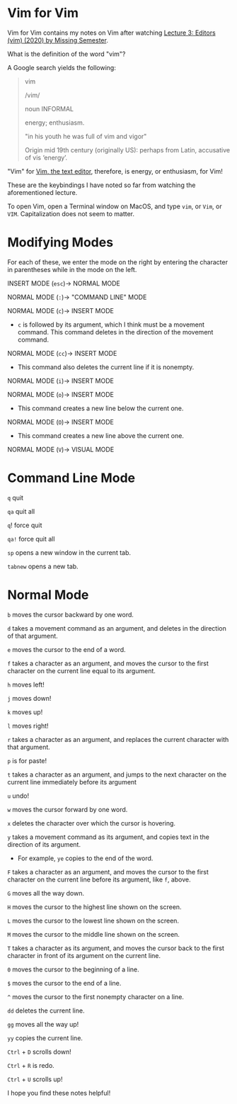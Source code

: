 # Vim for Vim
Vim for Vim contains my notes on Vim after watching [Lecture 3: Editors (vim) (2020) by Missing Semester](https://www.youtube.com/watch?v=a6Q8Na575qc).

What is the definition of the word "vim"?

A Google search yields the following:

> vim
>
> /vim/
>
> noun INFORMAL
>
> energy; enthusiasm.
>
> "in his youth he was full of vim and vigor"
>
> Origin
> mid 19th century (originally US): perhaps from Latin, accusative of vis ‘energy’.

"Vim" for [Vim, the text editor](https://en.wikipedia.org/wiki/Vim_(text_editor)), therefore, is energy, or enthusiasm, for Vim!

These are the keybindings I have noted so far from watching the aforementioned lecture.

To open Vim, open a Terminal window on MacOS, and type `vim`, or `Vim`, or `VIM`. Capitalization does not seem to matter.

# Modifying Modes
For each of these, we enter the mode on the right by entering the character in parentheses while in the mode on the left.

INSERT MODE (`esc`)-> NORMAL MODE

NORMAL MODE (`:`)-> "COMMAND LINE" MODE

NORMAL MODE (`c`)-> INSERT MODE
- `c` is followed by its argument, which I think must be a movement command. This command deletes in the direction of the movement command.

NORMAL MODE (`cc`)-> INSERT MODE
- This command also deletes the current line if it is nonempty.

NORMAL MODE (`i`)-> INSERT MODE

NORMAL MODE (`o`)-> INSERT MODE
- This command creates a new line below the current one.

NORMAL MODE (`O`)-> INSERT MODE
- This command creates a new line above the current one.

NORMAL MODE (`V`)-> VISUAL MODE

# Command Line Mode
`q` quit

`qa` quit all

`q`! force quit

`qa!` force quit all

`sp` opens a new window in the current tab.

`tabnew` opens a new tab.

# Normal Mode
`b` moves the cursor backward by one word.

`d` takes a movement command as an argument, and deletes in the direction of that argument.

`e` moves the cursor to the end of a word.

`f` takes a character as an argument, and moves the cursor to the first character on the current line equal to its argument.

`h` moves left!

`j` moves down!

`k` moves up!

`l` moves right!

`r` takes a character as an argument, and replaces the current character with that argument.

`p` is for paste!

`t` takes a character as an argument, and jumps to the next character on the current line immediately before its argument

`u` undo!

`w` moves the cursor forward by one word.

`x` deletes the character over which the cursor is hovering.

`y` takes a movement command as its argument, and copies text in the direction of its argument.
- For example, `ye` copies to the end of the word.

`F` takes a character as an argument, and moves the cursor to the first character on the current line before its argument, like `f`, above.

`G` moves all the way down.

`H` moves the cursor to the highest line shown on the screen.

`L` moves the cursor to the lowest line shown on the screen.

`M` moves the cursor to the middle line shown on the screen.

`T` takes a character as its argument, and moves the cursor back to the first character in front of its argument on the current line.

`0` moves the cursor to the beginning of a line.

`$` moves the cursor to the end of a line.

`^` moves the cursor to the first nonempty character on a line.

`dd` deletes the current line.

`gg` moves all the way up!

`yy` copies the current line.

`Ctrl` + `D` scrolls down!

`Ctrl` + `R` is redo.

`Ctrl` + `U` scrolls up!

I hope you find these notes helpful!
